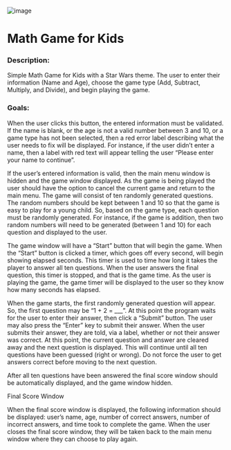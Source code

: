 ![image](https://github.com/allansantos7/KidsMathGame/assets/83974830/29a9e247-2fd5-49d4-b81b-1725003118af)

<h1>Math Game for Kids</h1>

<h3>Description:</h3>
Simple Math Game for Kids with a Star Wars theme.
The user to enter their information (Name and Age), choose the game type (Add, Subtract, Multiply, and Divide), and begin playing the game.
<h3>Goals:</h3>

When the user clicks this button, the entered information must be validated.  If the name is blank, or the age is not a valid number between 3 and 10, or a game type has not been selected, then a red error label describing what the user needs to fix will be displayed.  For instance, if the user didn’t enter a name, then a label with red text will appear telling the user “Please enter your name to continue”.

If the user’s entered information is valid, then the main menu window is hidden and the game window displayed.  As the game is being played the user should have the option to cancel the current game and return to the main menu.  The game will consist of ten randomly generated questions.  The random numbers should be kept between 1 and 10 so that the game is easy to play for a young child.  So, based on the game type, each question must be randomly generated.  For instance, if the game is addition, then two random numbers will need to be generated (between 1 and 10) for each question and displayed to the user. 

The game window will have a “Start” button that will begin the game.  When the “Start” button is clicked a timer, which goes off every second, will begin showing elapsed seconds.  This timer is used to time how long it takes the player to answer all ten questions.  When the user answers the final question, this timer is stopped, and that is the game time.  As the user is playing the game, the game timer will be displayed to the user so they know how many seconds has elapsed.

When the game starts, the first randomly generated question will appear.  So, the first question may be “1 + 2 = ___”.  At this point the program waits for the user to enter their answer, then click a “Submit” button.  The user may also press the “Enter” key to submit their answer.  When the user submits their answer, they are told, via a label, whether or not their answer was correct.  At this point, the current question and answer are cleared away and the next question is displayed.  This will continue until all ten questions have been guessed (right or wrong).  Do not force the user to get answers correct before moving to the next question.

After all ten questions have been answered the final score window should be automatically displayed, and the game window hidden. 

Final Score Window

When the final score window is displayed, the following information should be displayed: user’s name, age, number of correct answers, number of incorrect answers, and time took to complete the game.  When the user closes the final score window, they will be taken back to the main menu window where they can choose to play again.

